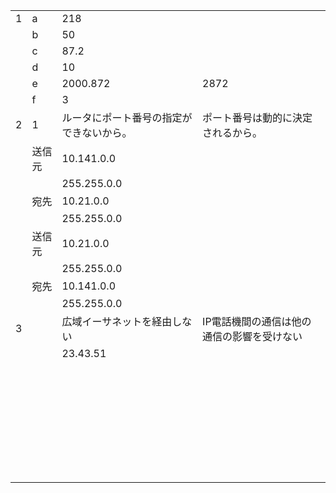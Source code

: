 |      |        |                                          |                                            |
| ---- | ------ | ---------------------------------------- | ------------------------------------------ |
| 1    | a      | 218                                      |                                            |
|      | b      | 50                                       |                                            |
|      | c      | 87.2                                     |                                            |
|      | d      | 10                                       |                                            |
|      | e      | 2000.872                                 | 2872                                       |
|      | f      | 3                                        |                                            |
| 2    | 1      | ルータにポート番号の指定ができないから。 | ポート番号は動的に決定されるから。         |
|      | 送信元 | 10.141.0.0                               |                                            |
|      |        | 255.255.0.0                              |                                            |
|      | 宛先   | 10.21.0.0                                |                                            |
|      |        | 255.255.0.0                              |                                            |
|      | 送信元 | 10.21.0.0                                |                                            |
|      |        | 255.255.0.0                              |                                            |
|      | 宛先   | 10.141.0.0                               |                                            |
|      |        | 255.255.0.0                              |                                            |
| 3    |        | 広域イーサネットを経由しない             | IP電話機間の通信は他の通信の影響を受けない |
|      |        | 23.43.51                                 |                                            |
|      |        |                                          |                                            |
|      |        |                                          |                                            |
|      |        |                                          |                                            |
|      |        |                                          |                                            |
|      |        |                                          |                                            |
|      |        |                                          |                                            |
|      |        |                                          |                                            |
|      |        |                                          |                                            |
|      |        |                                          |                                            |
|      |        |                                          |                                            |
|      |        |                                          |                                            |
|      |        |                                          |                                            |
|      |        |                                          |                                            |
|      |        |                                          |                                            |
|      |        |                                          |                                            |
|      |        |                                          |                                            |
|      |        |                                          |                                            |
|      |        |                                          |                                            |
|      |        |                                          |                                            |
|      |        |                                          |                                            |
|      |        |                                          |                                            |
|      |        |                                          |                                            |
|      |        |                                          |                                            |
|      |        |                                          |                                            |
|      |        |                                          |                                            |
|      |        |                                          |                                            |
|      |        |                                          |                                            |
|      |        |                                          |                                            |
|      |        |                                          |                                            |
|      |        |                                          |                                            |
|      |        |                                          |                                            |
|      |        |                                          |                                            |

